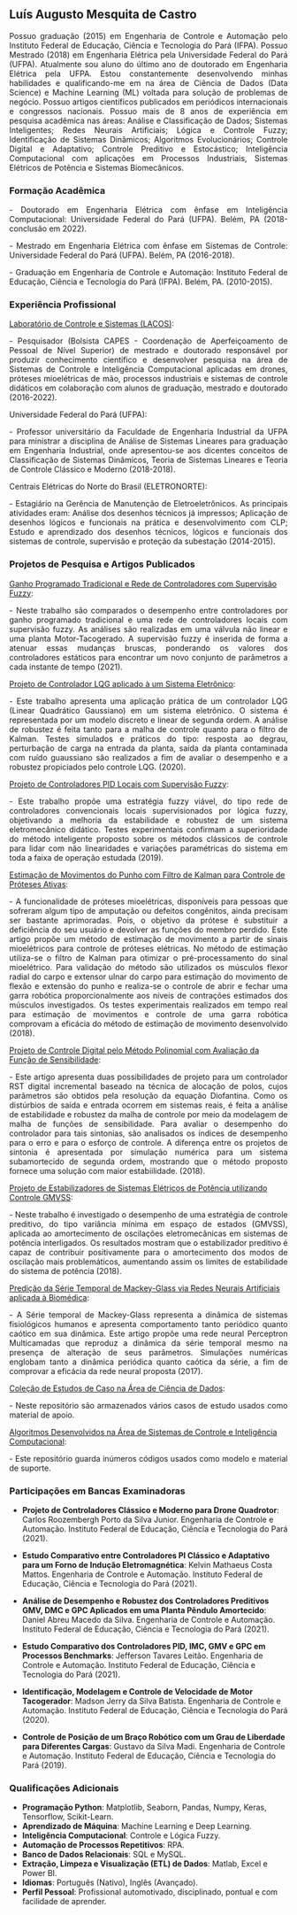 ## Luís Augusto Mesquita de Castro

<p align = 'justify' >
Possuo graduação (2015) em Engenharia de Controle e Automação pelo Instituto Federal de Educação, Ciência e Tecnologia do Pará (IFPA). Possuo Mestrado (2018) em Engenharia Elétrica pela Universidade Federal do Pará (UFPA). Atualmente sou aluno do último ano de doutorado em Engenharia Elétrica pela UFPA. Estou constantemente desenvolvendo minhas habilidades e qualificando-me em na área de Ciência de Dados (Data Science) e Machine Learning (ML) voltada para solução de problemas de negócio. Possuo artigos científicos publicados em periódicos internacionais e congressos nacionais. Possuo mais de 8 anos de experiência em pesquisa acadêmica nas áreas: Análise e Classificação de Dados; Sistemas Inteligentes; Redes Neurais Artificiais; Lógica e Controle Fuzzy; Identificação de Sistemas Dinâmicos; Algoritmos Evolucionários; Controle Digital e Adaptativo; Controle Preditivo e Estocástico; Inteligência Computacional com aplicações em Processos Industriais, Sistemas Elétricos de Potência e Sistemas Biomecânicos.</p>

### Formação Acadêmica

<p align = 'justify' >
- Doutorado em Engenharia Elétrica com ênfase em Inteligência Computacional: Universidade Federal do Pará (UFPA). Belém, PA (2018-conclusão em 2022).</p>

<p align = 'justify' >
- Mestrado em Engenharia Elétrica com ênfase em Sistemas de Controle: Universidade Federal do Pará (UFPA). Belém, PA (2016-2018).</p>

<p align = 'justify' >
- Graduação em Engenharia de Controle e Automação: Instituto Federal de Educação, Ciência e Tecnologia do Pará (IFPA). Belém, PA. (2010-2015).</p>

### Experiência Profissional

[Laboratório de Controle e Sistemas (LACOS)](https://lacos.ufpa.br):
<p align = 'justify' >- Pesquisador (Bolsista CAPES - Coordenação de Aperfeiçoamento de Pessoal de Nível Superior) de mestrado e doutorado responsável por produzir conhecimento científico e desenvolver pesquisa na área de Sistemas de Controle e Inteligência Computacional aplicadas em drones, próteses mioelétricas de mão, processos industriais e sistemas de controle didáticos em colaboração com alunos de graduação, mestrado e doutorado (2016-2022).</p>

Universidade Federal do Pará (UFPA):
<p align = 'justify' >- Professor universitário da Faculdade de Engenharia Industrial da UFPA para ministrar a disciplina de Análise de Sistemas Lineares para graduação em Engenharia Industrial, onde apresentou-se aos dicentes conceitos de Classificação de Sistemas Dinâmicos, Teoria de Sistemas Lineares e Teoria de Controle Clássico e Moderno (2018-2018).</p>

Centrais Elétricas do Norte do Brasil (ELETRONORTE):
<p align = 'justify' >- Estagiário na Gerência de Manutenção de Eletroeletrônicos. As principais atividades eram: Análise dos desenhos técnicos já impressos; Aplicação de desenhos lógicos e funcionais na prática e desenvolvimento com CLP; Estudo e aprendizado dos desenhos técnicos, lógicos e funcionais dos sistemas de controle, supervisão e proteção da subestação (2014-2015).</p>

### Projetos de Pesquisa e Artigos Publicados

[Ganho Programado Tradicional e Rede de Controladores com Supervisão Fuzzy](https://sbic.org.br/eventos/cbic_2021/cbic2021-114):
<p align = 'justify' >- Neste trabalho são comparados o desempenho entre controladores por ganho programado tradicional e uma rede de controladores locais com supervisão fuzzy. As análises são realizadas em uma válvula não linear e uma planta Motor-Tacogerado. A supervisão fuzzy é inserida de forma a atenuar essas mudanças bruscas, ponderando os valores dos controladores estáticos para encontrar um novo conjunto de parâmetros a cada instante de tempo (2021).</p>

[Projeto de Controlador LQG aplicado à um Sistema Eletrônico](https://ieeexplore.ieee.org/document/9082730):
<p align = 'justify' >- Este trabalho apresenta uma aplicação prática de um controlador LQG (Linear Quadrático Gaussiano) em um sistema eletrônico. O sistema é representada por um modelo discreto e linear de segunda ordem. A análise de robustez é feita tanto para a malha de controle quanto para o filtro de Kalman. Testes simulados e práticos do tipo: resposta ao degrau, perturbação de carga na entrada da planta, saída da planta contaminada com ruído guaussiano são realizados a fim de avaliar o desempenho e a robustez propiciados pelo controle LQG. (2020).</p>

[Projeto de Controladores PID Locais com Supervisão Fuzzy](https://ieeexplore.ieee.org/document/8891944):
<p align = 'justify' >- Este trabalho propõe uma estratégia fuzzy viável, do tipo rede de controladores convencionais locais supervisionados por lógica fuzzy, objetivando a melhoria da estabilidade e robustez de um sistema eletromecânico didático. Testes experimentais confirmam a superioridade do método inteligente proposto sobre os métodos clássicos de controle para lidar com não linearidades e variações paramétricas do sistema em toda a faixa de operação estudada (2019).</p>

[Estimação de Movimentos do Punho com Filtro de Kalman para Controle de Próteses Ativas](https://www.sba.org.br/open_journal_systems/index.php/cba/article/view/328):
<p align = 'justify' >- A funcionalidade de próteses mioelétricas, disponíveis para pessoas que sofreram algum tipo de amputação ou defeitos congênitos, ainda precisam ser bastante aprimoradas. Pois, o objetivo da prótese é substituir a deficiência do seu usuário e devolver as funções do membro perdido. Este artigo propõe um método de estimação de movimento a partir de sinais mioelétricos para controle de próteses elétricas. No método de estimação utiliza-se o filtro de Kalman para otimizar o pré-processamento do sinal mioelétrico. Para validação do método são utilizados os músculos flexor radial do carpo e extensor ulnar do carpo para estimação do movimento de flexão e extensão do punho e realiza-se o controle de abrir e fechar uma garra robótica proporcionalmente aos níveis de contrações estimados dos músculos investigados. Os testes experimentais realizados em tempo real para estimação de movimentos e controle de uma garra robótica comprovam a eficácia do método de estimação de movimento desenvolvido (2018).</p>

[Projeto de Controle Digital pelo Método Polinomial com Avaliação da Função de Sensibilidade](https://www.sba.org.br/open_journal_systems/index.php/cba/article/view/822):
<p align = 'justify' >- Este artigo apresenta duas possibilidades de projeto para um controlador RST digital incremental baseado na técnica de alocação de polos, cujos parâmetros são obtidos pela resolução da equação Diofantina. Como os distúrbios de saída e entrada ocorrem em sistemas reais, é feita a análise de estabilidade e robustez da malha de controle por meio da modelagem de malha de funções de sensibilidade. Para avaliar o desempenho do controlador para tais sintonias, são analisados os índices de desempenho para o erro e para o esforço de controle. A diferença entre os projetos de sintonia é apresentada por simulação numérica para um sistema subamortecido de segunda ordem, mostrando que o método proposto fornece uma solução com maior estabiilidade. (2018).</p>

[Projeto de Estabilizadores de Sistemas Elétricos de Potência utilizando Controle GMVSS](http://repositorio.ufpa.br:8080/jspui/handle/2011/9956):
<p align = 'justify' >- Neste trabalho é investigado o desempenho de uma estratégia de controle preditivo, do tipo variância mínima em espaço de estados (GMVSS), aplicada ao amortecimento de oscilações eletromecânicas em sistemas de potência interligados. Os resultados mostram que o estabilizador preditivo é capaz de contribuir positivamente para o amortecimento dos modos de oscilação mais problemáticos, aumentando assim os limites de estabilidade do sistema de potência (2018).</p>

[Predição da Série Temporal de Mackey-Glass via Redes Neurais Artificiais aplicada à Biomédica](https://drive.google.com/file/d/1dEyjhLGeUfrrw3H5fqOUtaJGSpX3C6HU/view?usp=sharing):

<p align = 'justify' >- A Série temporal de Mackey-Glass representa a dinâmica de sistemas fisiológicos humanos e apresenta comportamento tanto periódico quanto caótico em sua dinâmica. Este artigo propõe uma rede neural Perceptron Multicamadas que reproduz a dinâmica da série temporal mesmo na presença de alteração de seus parâmetros. Simulações numéricas englobam tanto a dinâmica periódica quanto caótica da série, a fim de comprovar a eficácia da rede neural proposta (2017).</p>

[Coleção de Estudos de Caso na Área de Ciência de Dados](https://github.com/Radamantus/Python_Notebooks):
<p align = 'justify' >- Neste repositório são armazenados vários casos de estudo usados como material de apoio.</p>

[Algoritmos Desenvolvidos na Área de Sistemas de Controle e Inteligência Computacional](https://github.com/Radamantus/Matlab_Codes):
<p align = 'justify' >- Este repositório guarda inúmeros códigos usados como modelo e material de suporte.</p>

### Participações em Bancas Examinadoras

- **Projeto de Controladores Clássico e Moderno para Drone Quadrotor**: Carlos Roozembergh Porto da Silva Junior. Engenharia de Controle e Automação. Instituto Federal de Educação, Ciência e Tecnologia do Pará (2021).

- **Estudo Comparativo entre Controladores PI Clássico e Adaptativo para um Forno de Indução Eletromagnética**: Kelvin Mathaeus Costa Mattos. Engenharia de Controle e Automação. Instituto Federal de Educação, Ciência e Tecnologia do Pará (2021).

- **Análise de Desempenho e Robustez dos Controladores Preditivos GMV, DMC e GPC Aplicados em uma Planta Pêndulo Amortecido**: Daniel Abreu Macedo da Silva. Engenharia de Controle e Automação. Instituto Federal de Educação, Ciência e Tecnologia do Pará (2021).

- **Estudo Comparativo dos Controladores PID, IMC, GMV e GPC em Processos Benchmarks**: Jefferson Tavares Leitão. Engenharia de Controle e Automação. Instituto Federal de Educação, Ciência e Tecnologia do Pará (2021).

- **Identificação, Modelagem e Controle de Velocidade de Motor Tacogerador**: Madson Jerry da Silva Batista. Engenharia de Controle e Automação. Instituto Federal de Educação, Ciência e Tecnologia do Pará (2020).

- **Controle de Posição de um Braço Robótico com um Grau de Liberdade para Diferentes Cargas**: Gustavo da Silva Madi. Engenharia de Controle e Automação. Instituto Federal de Educação, Ciência e Tecnologia do Pará (2019).


### Qualificações Adicionais

- **Programação Python**: Matplotlib, Seaborn, Pandas, Numpy, Keras, Tensorflow, Scikit-Learn.
- **Aprendizado de Máquina**: Machine Learning e Deep Learning.
- **Inteligência Computacional**: Controle e Lógica Fuzzy.
- **Automação de Processos Repetitivos**: RPA.
- **Banco de Dados Relacionais**: SQL e MySQL.
- **Extração, Limpeza e Visualização (ETL) de Dados**: Matlab, Excel e Power BI.
- **Idiomas**: Português (Nativo), Inglês (Avançado).
- **Perfil Pessoal**: Profissional automotivado, disciplinado, pontual e com facilidade de aprender.
